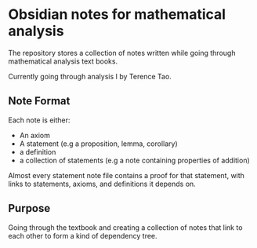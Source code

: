 # Obsidian notes for mathematical analysis

The repository stores a collection of notes written while going through mathematical analysis text books.

Currently going through analysis I by Terence Tao.

## Note Format
Each note is either:
- An axiom
- A statement (e.g a proposition, lemma, corollary)
- a definition
- a collection of statements (e.g a note containing properties of addition)

Almost every statement note file contains a proof for that statement, with links to statements, axioms, and definitions it depends on.

## Purpose
Going through the textbook and creating a collection of notes that link to each other to form a kind of dependency tree.
